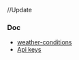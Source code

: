 //Update

### Doc

*   [weather-conditions](https://openweathermap.org/weather-conditions)
*   [Api keys](https://home.openweathermap.org/api_keys)
